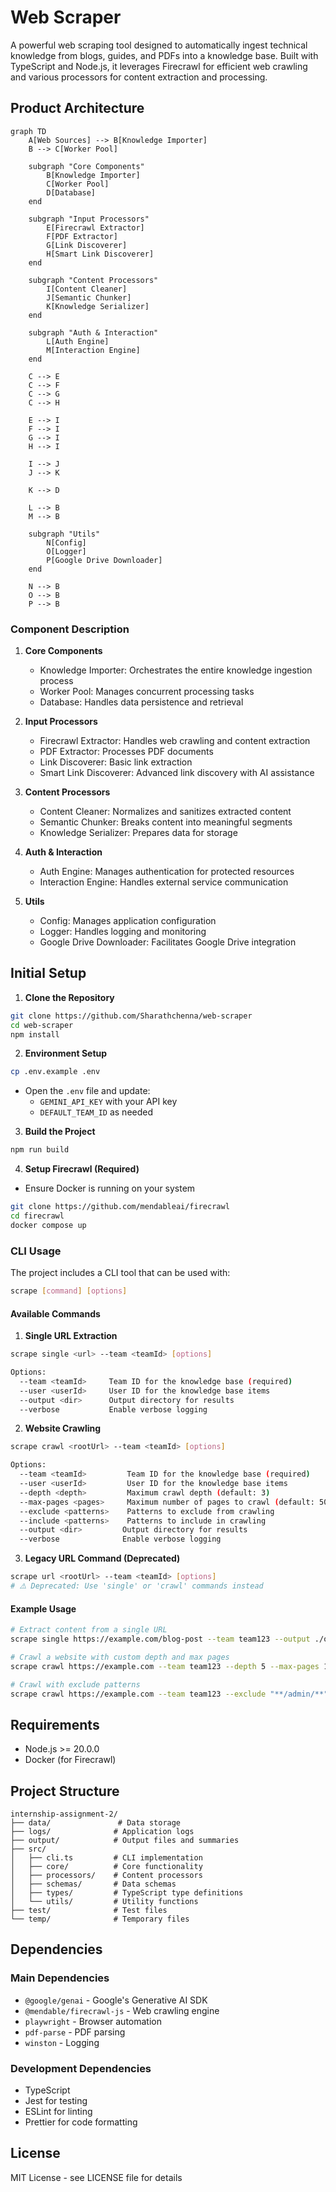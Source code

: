 # Web Scraper

A powerful web scraping tool designed to automatically ingest technical knowledge from blogs, guides, and PDFs into a knowledge base. Built with TypeScript and Node.js, it leverages Firecrawl for efficient web crawling and various processors for content extraction and processing.

## Product Architecture

```mermaid
graph TD
    A[Web Sources] --> B[Knowledge Importer]
    B --> C[Worker Pool]
    
    subgraph "Core Components"
        B[Knowledge Importer]
        C[Worker Pool]
        D[Database]
    end
    
    subgraph "Input Processors"
        E[Firecrawl Extractor]
        F[PDF Extractor]
        G[Link Discoverer]
        H[Smart Link Discoverer]
    end
    
    subgraph "Content Processors"
        I[Content Cleaner]
        J[Semantic Chunker]
        K[Knowledge Serializer]
    end
    
    subgraph "Auth & Interaction"
        L[Auth Engine]
        M[Interaction Engine]
    end
    
    C --> E
    C --> F
    C --> G
    C --> H
    
    E --> I
    F --> I
    G --> I
    H --> I
    
    I --> J
    J --> K
    
    K --> D
    
    L --> B
    M --> B
    
    subgraph "Utils"
        N[Config]
        O[Logger]
        P[Google Drive Downloader]
    end
    
    N --> B
    O --> B
    P --> B
```

### Component Description

1. **Core Components**
   - Knowledge Importer: Orchestrates the entire knowledge ingestion process
   - Worker Pool: Manages concurrent processing tasks
   - Database: Handles data persistence and retrieval

2. **Input Processors**
   - Firecrawl Extractor: Handles web crawling and content extraction
   - PDF Extractor: Processes PDF documents
   - Link Discoverer: Basic link extraction
   - Smart Link Discoverer: Advanced link discovery with AI assistance

3. **Content Processors**
   - Content Cleaner: Normalizes and sanitizes extracted content
   - Semantic Chunker: Breaks content into meaningful segments
   - Knowledge Serializer: Prepares data for storage

4. **Auth & Interaction**
   - Auth Engine: Manages authentication for protected resources
   - Interaction Engine: Handles external service communication

5. **Utils**
   - Config: Manages application configuration
   - Logger: Handles logging and monitoring
   - Google Drive Downloader: Facilitates Google Drive integration

## Initial Setup

1. **Clone the Repository**
```bash
git clone https://github.com/Sharathchenna/web-scraper
cd web-scraper
npm install
```

2. **Environment Setup**
```bash
cp .env.example .env
```
- Open the `.env` file and update:
  - `GEMINI_API_KEY` with your API key
  - `DEFAULT_TEAM_ID` as needed

3. **Build the Project**
```bash
npm run build
```

4. **Setup Firecrawl (Required)**
- Ensure Docker is running on your system
```bash
git clone https://github.com/mendableai/firecrawl
cd firecrawl
docker compose up
```

### CLI Usage
The project includes a CLI tool that can be used with:
```bash
scrape [command] [options]
```

#### Available Commands

1. **Single URL Extraction**
```bash
scrape single <url> --team <teamId> [options]

Options:
  --team <teamId>     Team ID for the knowledge base (required)
  --user <userId>     User ID for the knowledge base items
  --output <dir>      Output directory for results
  --verbose           Enable verbose logging
```

2. **Website Crawling**
```bash
scrape crawl <rootUrl> --team <teamId> [options]

Options:
  --team <teamId>         Team ID for the knowledge base (required)
  --user <userId>         User ID for the knowledge base items
  --depth <depth>         Maximum crawl depth (default: 3)
  --max-pages <pages>     Maximum number of pages to crawl (default: 50)
  --exclude <patterns>    Patterns to exclude from crawling
  --include <patterns>    Patterns to include in crawling
  --output <dir>         Output directory for results
  --verbose              Enable verbose logging
```

3. **Legacy URL Command (Deprecated)**
```bash
scrape url <rootUrl> --team <teamId> [options]
# ⚠️ Deprecated: Use 'single' or 'crawl' commands instead
```

#### Example Usage

```bash
# Extract content from a single URL
scrape single https://example.com/blog-post --team team123 --output ./output

# Crawl a website with custom depth and max pages
scrape crawl https://example.com --team team123 --depth 5 --max-pages 100 --output ./output

# Crawl with exclude patterns
scrape crawl https://example.com --team team123 --exclude "**/admin/**" "**/login/**"
```

## Requirements

- Node.js >= 20.0.0
- Docker (for Firecrawl)

## Project Structure
```
internship-assignment-2/
├── data/               # Data storage
├── logs/              # Application logs
├── output/            # Output files and summaries
├── src/
│   ├── cli.ts         # CLI implementation
│   ├── core/          # Core functionality
│   ├── processors/    # Content processors
│   ├── schemas/       # Data schemas
│   ├── types/         # TypeScript type definitions
│   └── utils/         # Utility functions
├── test/              # Test files
└── temp/              # Temporary files
```

## Dependencies

### Main Dependencies
- `@google/genai` - Google's Generative AI SDK
- `@mendable/firecrawl-js` - Web crawling engine
- `playwright` - Browser automation
- `pdf-parse` - PDF parsing
- `winston` - Logging

### Development Dependencies
- TypeScript
- Jest for testing
- ESLint for linting
- Prettier for code formatting

## License

MIT License - see LICENSE file for details
